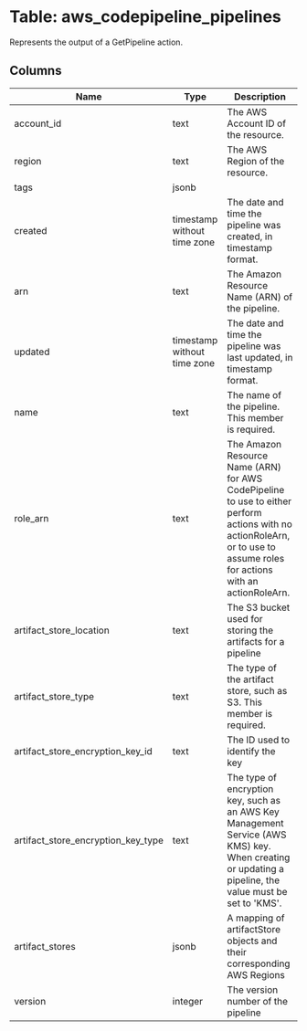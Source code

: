 
# Table: aws_codepipeline_pipelines
Represents the output of a GetPipeline action.
## Columns
| Name        | Type           | Description  |
| ------------- | ------------- | -----  |
|account_id|text|The AWS Account ID of the resource.|
|region|text|The AWS Region of the resource.|
|tags|jsonb||
|created|timestamp without time zone|The date and time the pipeline was created, in timestamp format.|
|arn|text|The Amazon Resource Name (ARN) of the pipeline.|
|updated|timestamp without time zone|The date and time the pipeline was last updated, in timestamp format.|
|name|text|The name of the pipeline.  This member is required.|
|role_arn|text|The Amazon Resource Name (ARN) for AWS CodePipeline to use to either perform actions with no actionRoleArn, or to use to assume roles for actions with an actionRoleArn.|
|artifact_store_location|text|The S3 bucket used for storing the artifacts for a pipeline|
|artifact_store_type|text|The type of the artifact store, such as S3.  This member is required.|
|artifact_store_encryption_key_id|text|The ID used to identify the key|
|artifact_store_encryption_key_type|text|The type of encryption key, such as an AWS Key Management Service (AWS KMS) key. When creating or updating a pipeline, the value must be set to 'KMS'.|
|artifact_stores|jsonb|A mapping of artifactStore objects and their corresponding AWS Regions|
|version|integer|The version number of the pipeline|
